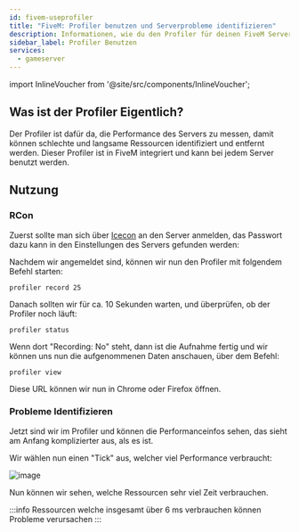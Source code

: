 ```yaml
---
id: fivem-useprofiler
title: "FiveM: Profiler benutzen und Serverprobleme identifizieren"
description: Informationen, wie du den Profiler für deinen FiveM Server on ZAP-Hosting zur Problemidentifizierung benutzt und interpretierst - ZAP-Hosting.com Dokumentation
sidebar_label: Profiler Benutzen
services:
  - gameserver
---
```


import InlineVoucher from '@site/src/components/InlineVoucher';

## Was ist der Profiler Eigentlich?

Der Profiler ist dafür da, die Performance des Servers zu messen, damit können schlechte und langsame Ressourcen identifiziert und entfernt werden. Dieser Profiler ist in FiveM integriert und kann bei jedem Server benutzt werden.

<InlineVoucher />

## Nutzung

### RCon

Zuerst sollte man sich über [Icecon](https://github.com/icedream/icecon/releases) an den Server anmelden, das Passwort dazu kann in den Einstellungen des Servers gefunden werden:


Nachdem wir angemeldet sind, können wir nun den Profiler mit folgendem Befehl starten:

```
profiler record 25
```

Danach sollten wir für ca. 10 Sekunden warten, und überprüfen, ob der Profiler noch läuft:

```
profiler status
```


Wenn dort "Recording: No" steht, dann ist die Aufnahme fertig und wir können uns nun die aufgenommenen Daten anschauen, über dem Befehl:

```
profiler view
```

Diese URL können wir nun in Chrome oder Firefox öffnen.


### Probleme Identifizieren

Jetzt sind wir im Profiler und können die Performanceinfos sehen, das sieht am Anfang komplizierter aus, als es ist.

Wir wählen nun einen "Tick" aus, welcher viel Performance verbraucht:

![image](https://screensaver01.zap-hosting.com/index.php/s/mJQAtcdQoWe7qZT/preview)

Nun können wir sehen, welche Ressourcen sehr viel Zeit verbrauchen.


:::info
Ressourcen welche insgesamt über 6 ms verbrauchen können Probleme verursachen
:::

